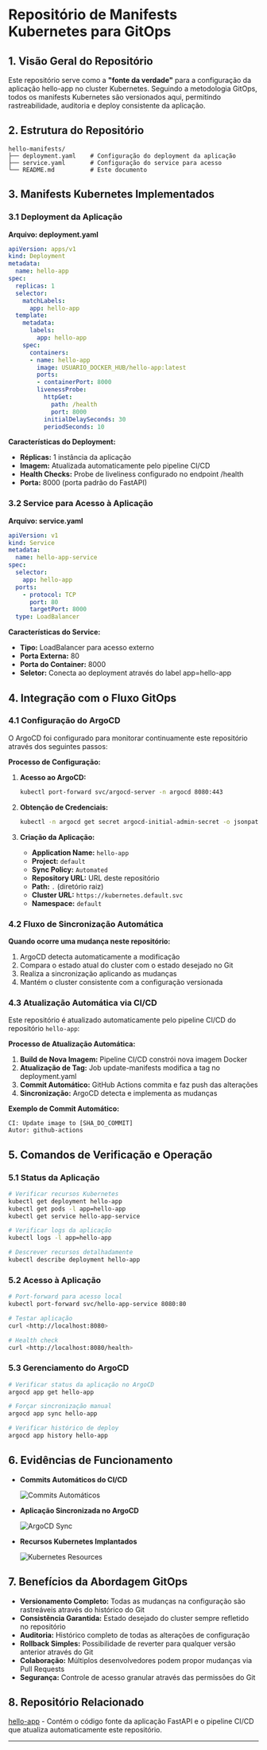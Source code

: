 # Repositório de Manifests Kubernetes para GitOps

## 1. Visão Geral do Repositório

Este repositório serve como a **"fonte da verdade"** para a configuração da aplicação hello-app no cluster Kubernetes. Seguindo a metodologia GitOps, todos os manifests Kubernetes são versionados aqui, permitindo rastreabilidade, auditoria e deploy consistente da aplicação.

## 2. Estrutura do Repositório

```
hello-manifests/
├── deployment.yaml    # Configuração do deployment da aplicação
├── service.yaml       # Configuração do service para acesso
└── README.md          # Este documento

```

## 3. Manifests Kubernetes Implementados

### 3.1 Deployment da Aplicação

**Arquivo: deployment.yaml**

```yaml
apiVersion: apps/v1
kind: Deployment
metadata:
  name: hello-app
spec:
  replicas: 1
  selector:
    matchLabels:
      app: hello-app
  template:
    metadata:
      labels:
        app: hello-app
    spec:
      containers:
      - name: hello-app
        image: USUARIO_DOCKER_HUB/hello-app:latest
        ports:
        - containerPort: 8000
        livenessProbe:
          httpGet:
            path: /health
            port: 8000
          initialDelaySeconds: 30
          periodSeconds: 10

```

**Características do Deployment:**

- **Réplicas:** 1 instância da aplicação
- **Imagem:** Atualizada automaticamente pelo pipeline CI/CD
- **Health Checks:** Probe de liveliness configurado no endpoint /health
- **Porta:** 8000 (porta padrão do FastAPI)

### 3.2 Service para Acesso à Aplicação

**Arquivo: service.yaml**

```yaml
apiVersion: v1
kind: Service
metadata:
  name: hello-app-service
spec:
  selector:
    app: hello-app
  ports:
    - protocol: TCP
      port: 80
      targetPort: 8000
  type: LoadBalancer

```

**Características do Service:**

- **Tipo:** LoadBalancer para acesso externo
- **Porta Externa:** 80
- **Porta do Container:** 8000
- **Seletor:** Conecta ao deployment através do label app=hello-app

## 4. Integração com o Fluxo GitOps

### 4.1 Configuração do ArgoCD

O ArgoCD foi configurado para monitorar continuamente este repositório através dos seguintes passos:

**Processo de Configuração:**

1. **Acesso ao ArgoCD:**
    
    ```bash
    kubectl port-forward svc/argocd-server -n argocd 8080:443
    
    ```
    
2. **Obtenção de Credenciais:**
    
    ```bash
    kubectl -n argocd get secret argocd-initial-admin-secret -o jsonpath="{.data.password}" | base64 -d
    
    ```
    
3. **Criação da Aplicação:**
    - **Application Name:** `hello-app`
    - **Project:** `default`
    - **Sync Policy:** `Automated`
    - **Repository URL:** URL deste repositório
    - **Path:** `.` (diretório raiz)
    - **Cluster URL:** `https://kubernetes.default.svc`
    - **Namespace:** `default`

### 4.2 Fluxo de Sincronização Automática

**Quando ocorre uma mudança neste repositório:**

1. ArgoCD detecta automaticamente a modificação
2. Compara o estado atual do cluster com o estado desejado no Git
3. Realiza a sincronização aplicando as mudanças
4. Mantém o cluster consistente com a configuração versionada

### 4.3 Atualização Automática via CI/CD

Este repositório é atualizado automaticamente pelo pipeline CI/CD do repositório `hello-app`:

**Processo de Atualização Automática:**

1. **Build de Nova Imagem:** Pipeline CI/CD constrói nova imagem Docker
2. **Atualização de Tag:** Job update-manifests modifica a tag no deployment.yaml
3. **Commit Automático:** GitHub Actions commita e faz push das alterações
4. **Sincronização:** ArgoCD detecta e implementa as mudanças

**Exemplo de Commit Automático:**

```
CI: Update image to [SHA_DO_COMMIT]
Autor: github-actions

```

## 5. Comandos de Verificação e Operação

### 5.1 Status da Aplicação

```bash
# Verificar recursos Kubernetes
kubectl get deployment hello-app
kubectl get pods -l app=hello-app
kubectl get service hello-app-service

# Verificar logs da aplicação
kubectl logs -l app=hello-app

# Descrever recursos detalhadamente
kubectl describe deployment hello-app

```

### 5.2 Acesso à Aplicação

```bash
# Port-forward para acesso local
kubectl port-forward svc/hello-app-service 8080:80

# Testar aplicação
curl <http://localhost:8080>

# Health check
curl <http://localhost:8080/health>

```

### 5.3 Gerenciamento do ArgoCD

```bash
# Verificar status da aplicação no ArgoCD
argocd app get hello-app

# Forçar sincronização manual
argocd app sync hello-app

# Verificar histórico de deploy
argocd app history hello-app

```

## 6. Evidências de Funcionamento

- **Commits Automáticos do CI/CD**
    
    ![Commits Automáticos](img/auto-commits.png)
    
- **Aplicação Sincronizada no ArgoCD**
    
    ![ArgoCD Sync](img/aplicacao-rodando-no-argocd.png)
    
- **Recursos Kubernetes Implantados**
    
    ![Kubernetes Resources](img/kubectl-get-pods.png)
    

## 7. Benefícios da Abordagem GitOps

- **Versionamento Completo:** Todas as mudanças na configuração são rastreáveis através do histórico do Git
- **Consistência Garantida:** Estado desejado do cluster sempre refletido no repositório
- **Auditoria:** Histórico completo de todas as alterações de configuração
- **Rollback Simples:** Possibilidade de reverter para qualquer versão anterior através do Git
- **Colaboração:** Múltiplos desenvolvedores podem propor mudanças via Pull Requests
- **Segurança:** Controle de acesso granular através das permissões do Git

## 8. Repositório Relacionado

[hello-app](https://www.notion.so/URL_DO_REPOSITORIO_HELLO_APP) - Contém o código fonte da aplicação FastAPI e o pipeline CI/CD que atualiza automaticamente este repositório.

---
